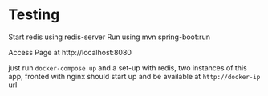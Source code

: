 # Testing
Start redis using redis-server
Run using mvn spring-boot:run

Access Page at http://localhost:8080

just run `docker-compose up` and a set-up with redis, two instances of this app, fronted with nginx should start up 
and be available at `http://docker-ip` url
